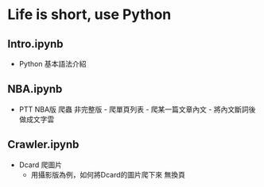 # Life is short, use Python

## Intro.ipynb

  - Python 基本語法介紹

## NBA.ipynb

  - PTT NBA版 爬蟲 非完整版
		- 爬單頁列表
		- 爬某一篇文章內文
		- 將內文斷詞後做成文字雲

## Crawler.ipynb

  - Dcard 爬圖片
	  - 用攝影版為例，如何將Dcard的圖片爬下來 無換頁

